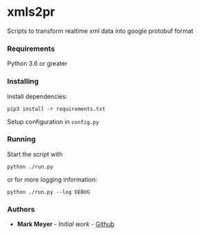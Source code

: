 # xmls2pr 
Scripts to transform realtime xml data into google protobuf format

### Requirements
Python 3.6 or greater

### Installing
Install dependencies:  
```
pip3 install -r requirements.txt
``` 

Setup configuration in `config.py`

### Running
Start the script with
```
python ./run.py
```
or for more logging information:
```
python ./run.py --log DEBUG 
```

### Authors
* **Mark Meyer** - *Initial work* - [Github](https://github.com/mark-meyer)
